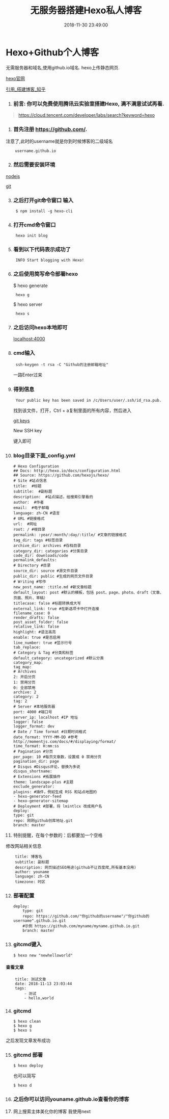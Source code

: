 ﻿---
title: 无服务器搭建Hexo私人博客
date: 2018-11-30 23:49:00
updated: 2020-03-27 21:01:00
categories:
	- hexo
tags: 
	- hexo
---
# Hexo+Github个人博客
无需服务器和域名,使用github.io域名. hexo上传静态网页.

[hexo官网][hexoio]

[引用_搭建博客_知乎][hexo&github]

<!--more-->
1. ### 前言: 你可以免费使用腾讯云实验室搭建Hexo, 满不满意试试再看.

>https://cloud.tencent.com/developer/labs/search?keyword=hexo

1. ### 首先注册 <https://github.com/>.
注意了,此时的username就是你到时候博客的二级域名
    
        username.github.io

2. ### 然后需要安装环境

[nodejs][nodejshttp]

[git][gitcn]

3. ### 之后打开git命令窗口 输入
   
        $ npm install -g hexo-cli

4. ### 打开cmd命令窗口

        hexo init blog

5. ### 看到以下代码表示成功了

        INFO Start blogging with Hexo!

6. ### 之后使用简写命令部署hexo
   
    $ hexo generate

        hexo g

    $ hexo server

        hexo s

7. ### 之后访问hexo本地即可
   
    [localhost:4000][hexolocl]

8. ### cmd输入

        ssh-keygen -t rsa -C "Github的注册邮箱地址" 

    一路Enter过来

1. ### 得到信息
    
        Your public key has been saved in /c/Users/user/.ssh/id_rsa.pub.

    找到该文件，打开，Ctrl + a复制里面的所有内容，然后进入

    [git keys](https://github.com/settings/keys)

    New SSH key

    键入即可

2.  ### blog目录下面_config.yml
    
        # Hexo Configuration
        ## Docs: http://hexo.io/docs/configuration.html
        ## Source: https://github.com/hexojs/hexo/
        # Site #站点信息
        title:  #标题
        subtitle:  #副标题
        description:  #站点描述，给搜索引擎看的
        author:  #作者
        email:  #电子邮箱
        language: zh-CN #语言
        # URL #链接格式
        url:  #网址
        root: / #根目录
        permalink: :year/:month/:day/:title/ #文章的链接格式
        tag_dir: tags #标签目录
        archive_dir: archives #存档目录
        category_dir: categories #分类目录
        code_dir: downloads/code
        permalink_defaults:
        # Directory #目录
        source_dir: source #源文件目录
        public_dir: public #生成的网页文件目录
        # Writing #写作
        new_post_name: :title.md #新文章标题
        default_layout: post #默认的模板，包括 post、page、photo、draft（文章、页面、照片、草稿）
        titlecase: false #标题转换成大写
        external_link: true #在新选项卡中打开连接
        filename_case: 0
        render_drafts: false
        post_asset_folder: false
        relative_link: false
        highlight: #语法高亮
        enable: true #是否启用
        line_number: true #显示行号
        tab_replace:
        # Category & Tag #分类和标签
        default_category: uncategorized #默认分类
        category_map:
        tag_map:
        # Archives
        2: 开启分页
        1: 禁用分页
        0: 全部禁用
        archive: 2
        category: 2
        tag: 2
        # Server #本地服务器
        port: 4000 #端口号
        server_ip: localhost #IP 地址
        logger: false
        logger_format: dev
        # Date / Time format #日期时间格式
        date_format: YYYY-MM-DD #参考http://momentjs.com/docs/#/displaying/format/
        time_format: H:mm:ss
        # Pagination #分页
        per_page: 10 #每页文章数，设置成 0 禁用分页
        pagination_dir: page
        # Disqus #Disqus评论，替换为多说
        disqus_shortname:
        # Extensions #拓展插件
        theme: landscape-plus #主题
        exclude_generator:
        plugins: #插件，例如生成 RSS 和站点地图的
        - hexo-generator-feed
        - hexo-generator-sitemap
        # Deployment #部署，将 lmintlcx 改成用户名
        deploy:
        type: git
        repo: 刚刚github创库地址.git
        branch: master

3.  特别提醒，在每个参数的：后都要加一个空格
    
修改网站相关信息

        title: 博客名
        subtitle: 副标题
        description: 网页描述SEO用途(github不让百度爬,所有基本没用)
        author: youname
        language: zh-CN
        timezone: 时区

12. ### 部署配置

        deploy: 
            type: git
            repo: https://github.com/"你github的username"/"你github的username".github.io.git
            #示例 https://github.com/myname/myname.github.io.git
            branch: master

13. ### gitcmd键入

        $ hexo new "newhelloworld"

 #### 查看文章  
        title: 测试文章
        date: 2018-11-13 23:03:44
        tags: 
            - 测试
            - hello,world

14. ### gitcmd
    
        $ hexo clean
        $ hexo g
        $ hexo s

之后发现文章发布成功

15. ### gitcmd 部署

        $ hexo deploy

    也可以简写

        $ hexo d

16. ### 之后你可以访问youname.github.io查看你的博客

17. 网上搜索主体美化你的博客 我使用next

[hexo&github]: https://zhuanlan.zhihu.com/p/25729240 "知乎"

[nodejshttp]:https://nodejs.org/en/ "nodejs官网"

[gitcn]:https://github.com/waylau/git-for-win "git国内快捷下载"

[hexolocl]:http://localhost:4000/ "本地预览hexo"

[hexoio]:https://hexo.io/  "hexo.io"